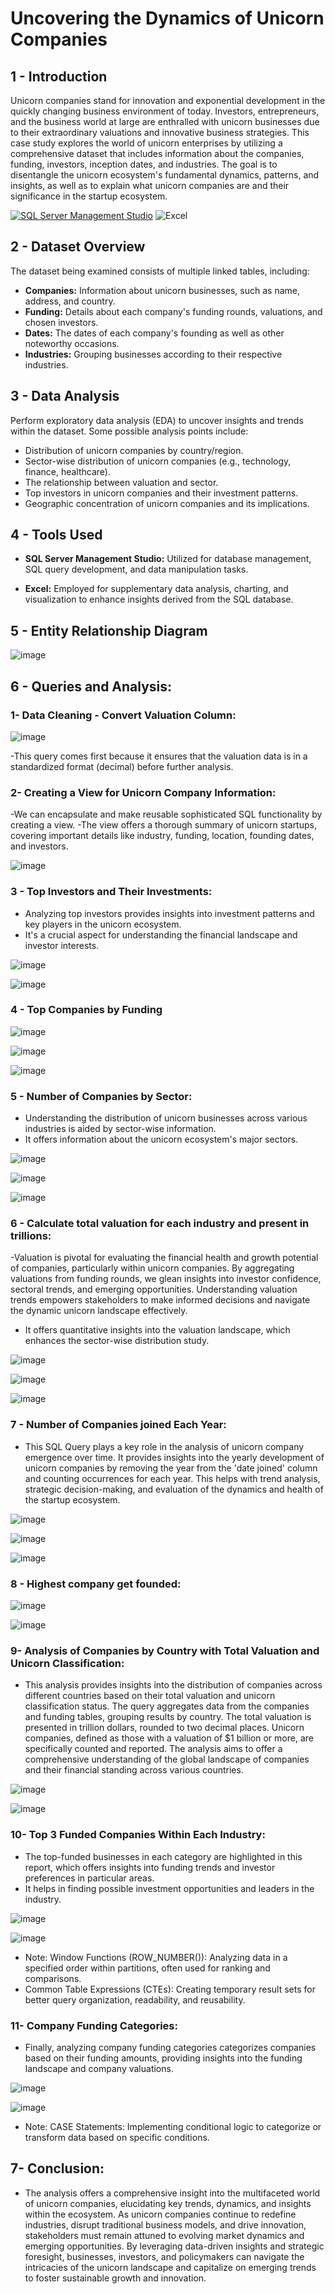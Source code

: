# Uncovering the Dynamics of Unicorn Companies

## 1 - Introduction
Unicorn companies stand for innovation and exponential development in the quickly changing business environment of today. Investors, entrepreneurs, and the business world at large are enthralled with unicorn businesses due to their extraordinary valuations and innovative business strategies. This case study explores the world of unicorn enterprises by utilizing a comprehensive dataset that includes information about the companies, funding, investors, inception dates, and industries. The goal is to disentangle the unicorn ecosystem's fundamental dynamics, patterns, and insights, as well as to explain what unicorn companies are and their significance in the startup ecosystem.

[![SQL Server Management Studio](https://img.shields.io/badge/SQL%20Server%20Management%20Studio-CC2927?style=for-the-badge&logo=Microsoft%20SQL%20Server&logoColor=white)](https://docs.microsoft.com/en-us/sql/ssms/download-sql-server-management-studio-ssms)
![Excel](https://img.shields.io/badge/Microsoft%20Excel-217346.svg?style=for-the-badge&logo=Microsoft-Excel&logoColor=white) 


## 2 - Dataset Overview
The dataset being examined consists of multiple linked tables, including:
- **Companies:** Information about unicorn businesses, such as name, address, and country.
- **Funding:** Details about each company's funding rounds, valuations, and chosen investors.
- **Dates:** The dates of each company's founding as well as other noteworthy occasions.
- **Industries:** Grouping businesses according to their respective industries.

## 3 - Data Analysis
Perform exploratory data analysis (EDA) to uncover insights and trends within the dataset. Some possible analysis points include:
- Distribution of unicorn companies by country/region.
- Sector-wise distribution of unicorn companies (e.g., technology, finance, healthcare).
- The relationship between valuation and sector.
- Top investors in unicorn companies and their investment patterns.
- Geographic concentration of unicorn companies and its implications.

## 4 - Tools Used
- **SQL Server Management Studio:** Utilized for database management, SQL query development, and data manipulation tasks.
  
- **Excel:** Employed for supplementary data analysis, charting, and visualization to enhance insights derived from the SQL database.
  

## 5 - Entity Relationship Diagram

![image](https://github.com/Abdelrahman-Hatem/SQL-project-unicorn-companies/assets/60587162/d5023e22-2d81-485d-a163-f25ca421a921)


## 6 - Queries and Analysis:

### 1-	Data Cleaning - Convert Valuation Column:
![image](https://github.com/Abdelrahman-Hatem/SQL-project-unicorn-companies/assets/60587162/e664ebcf-21bd-424f-994b-a51934d910a4)

-This query comes first because it ensures that the valuation data is in a standardized format (decimal) before further analysis.



### 2-	Creating a View for Unicorn Company Information:

-We can encapsulate and make reusable sophisticated SQL functionality by creating a view. 
-The view offers a thorough summary of unicorn startups, covering important details like industry, funding, location, founding dates, and investors.

![image](https://github.com/Abdelrahman-Hatem/SQL-project-unicorn-companies/assets/60587162/3167ef4a-e6f0-4283-8a98-0fb1e2a49722)



### 3 -	Top Investors and Their Investments:

- Analyzing top investors provides insights into investment patterns and key players in the unicorn ecosystem.
- It's a crucial aspect for understanding the financial landscape and investor interests.

![image](https://github.com/Abdelrahman-Hatem/SQL-project-unicorn-companies/assets/60587162/7661dd67-c4ca-453e-afcf-fdc028b56b61)

![image](https://github.com/Abdelrahman-Hatem/SQL-project-unicorn-companies/assets/60587162/fa87da5e-0a3a-479c-af57-88850ada2620)


### 4 -	Top Companies by Funding

![image](https://github.com/Abdelrahman-Hatem/SQL-project-unicorn-companies/assets/60587162/649dccc7-288f-4f82-8149-a6e260f0d27e)

![image](https://github.com/Abdelrahman-Hatem/SQL-project-unicorn-companies/assets/60587162/49ef776f-9f41-4df5-b7d6-e350d5312b2d)

![image](https://github.com/Abdelrahman-Hatem/SQL-project-unicorn-companies/assets/60587162/a44cb8dc-455a-4ad7-baed-8c19102cbf1a)


### 5 -	Number of Companies by Sector:

-	Understanding the distribution of unicorn businesses across various industries is aided by sector-wise information. 
-	It offers information about the unicorn ecosystem's major sectors.

![image](https://github.com/Abdelrahman-Hatem/SQL-project-unicorn-companies/assets/60587162/70b189ec-5592-4369-b5a2-308e54e3bcac)

![image](https://github.com/Abdelrahman-Hatem/SQL-project-unicorn-companies/assets/60587162/9cff640b-f330-4e34-8ea9-b3a5a8357ee6)

![image](https://github.com/Abdelrahman-Hatem/SQL-project-unicorn-companies/assets/60587162/b63b0740-6541-4da3-b74e-2f2132c8c274)


### 6 -	Calculate total valuation for each industry and present in trillions:

-Valuation is pivotal for evaluating the financial health and growth potential of companies, particularly within unicorn companies. By aggregating valuations from funding rounds, we glean insights into investor confidence, sectoral trends, and emerging opportunities. Understanding valuation trends empowers stakeholders to make informed decisions and navigate the dynamic unicorn landscape effectively.

- It offers quantitative insights into the valuation landscape, which enhances the sector-wise distribution study.

![image](https://github.com/Abdelrahman-Hatem/SQL-project-unicorn-companies/assets/60587162/c8f0f0ee-abea-4402-b466-460a7e5b78ed)

![image](https://github.com/Abdelrahman-Hatem/SQL-project-unicorn-companies/assets/60587162/902cc0ae-d581-434e-a316-89c6edf42301)

![image](https://github.com/Abdelrahman-Hatem/SQL-project-unicorn-companies/assets/60587162/5d2edc04-4a0c-4431-b3ac-bb0816c8ef2d)




### 7 -	Number of Companies joined Each Year:

- This SQL Query plays a key role in the analysis of unicorn company emergence over time. It provides insights into the yearly development of unicorn companies by removing the year from the 'date joined' column and counting occurrences for each year. This helps with trend analysis, strategic decision-making, and evaluation of the dynamics and health of the startup ecosystem.

![image](https://github.com/Abdelrahman-Hatem/SQL-project-unicorn-companies/assets/60587162/42b2f5c2-6b84-4fb7-bd15-e32448a23c19)

![image](https://github.com/Abdelrahman-Hatem/SQL-project-unicorn-companies/assets/60587162/e8a66e72-cd48-4ab4-b74d-2635023b8c81)

![image](https://github.com/Abdelrahman-Hatem/SQL-project-unicorn-companies/assets/60587162/b3c5d402-49aa-4ccc-863f-b421790712b9)




### 8 -	Highest company get founded:

![image](https://github.com/Abdelrahman-Hatem/SQL-project-unicorn-companies/assets/60587162/308b0cca-6aad-4100-b4f9-f194bd8c2067)

![image](https://github.com/Abdelrahman-Hatem/SQL-project-unicorn-companies/assets/60587162/ef79db7d-8838-43a2-9089-cc5214ce8851)



### 9-	Analysis of Companies by Country with Total Valuation and Unicorn Classification: 

- This analysis provides insights into the distribution of companies across different countries based on their total valuation and unicorn classification status. The query aggregates data from the companies and funding tables, grouping results by country. The total valuation is presented in trillion dollars, rounded to two decimal places. Unicorn companies, defined as those with a valuation of $1 billion or more, are specifically counted and reported. The analysis aims to offer a comprehensive understanding of the global landscape of companies and their financial standing across various countries.

![image](https://github.com/Abdelrahman-Hatem/SQL-project-unicorn-companies/assets/60587162/67163dd5-d2b1-4cdc-acd0-883c322b378d)

![image](https://github.com/Abdelrahman-Hatem/SQL-project-unicorn-companies/assets/60587162/fdcac121-563e-41f0-9469-4d2bc63b0f5b)



### 10-	Top 3 Funded Companies Within Each Industry:

- The top-funded businesses in each category are highlighted in this report, which offers insights into funding trends and investor preferences in particular areas.
- It helps in finding possible investment opportunities and leaders in the industry.

![image](https://github.com/Abdelrahman-Hatem/SQL-project-unicorn-companies/assets/60587162/1aae5d0a-b4d0-44d0-bb19-c5398fb1ffe3)

![image](https://github.com/Abdelrahman-Hatem/SQL-project-unicorn-companies/assets/60587162/0a87e6b7-dcef-4af6-bf4c-5e1948169809)

- Note: Window Functions (ROW_NUMBER()): Analyzing data in a specified order within partitions, often used for ranking and comparisons.
- Common Table Expressions (CTEs): Creating temporary result sets for better query organization, readability, and reusability.


### 11-	Company Funding Categories:
- Finally, analyzing company funding categories categorizes companies based on their funding amounts, providing insights into the funding landscape and company valuations.
  
![image](https://github.com/Abdelrahman-Hatem/SQL-project-unicorn-companies/assets/60587162/ed4050f6-c32d-4259-8d1d-94ec4246b548)

![image](https://github.com/Abdelrahman-Hatem/SQL-project-unicorn-companies/assets/60587162/d397992e-3662-401e-b6d3-4593d49e323b)

- Note: CASE Statements: Implementing conditional logic to categorize or transform data based on specific conditions.


## 7-	Conclusion:
- The analysis offers a comprehensive insight into the multifaceted world of unicorn companies, elucidating key trends, dynamics, and insights within the ecosystem. As unicorn companies continue to redefine industries, disrupt traditional business models, and drive innovation, stakeholders must remain attuned to evolving market dynamics and emerging opportunities. By leveraging data-driven insights and strategic foresight, businesses, investors, and policymakers can navigate the intricacies of the unicorn landscape and capitalize on emerging trends to foster sustainable growth and innovation.

